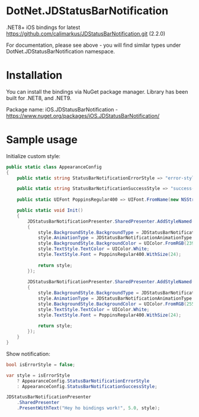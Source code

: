 # DotNet.JDStatusBarNotification
.NET8+ iOS bindings for latest https://github.com/calimarkus/JDStatusBarNotification.git (2.2.0)

For documentation, please see above - you will find similar types under DotNet.JDStatusBarNotification namespace.

# Installation
You can install the bindings via NuGet package manager. Library has been built for .NET8, and .NET9.

Package name: iOS.JDStatusBarNotification - https://www.nuget.org/packages/iOS.JDStatusBarNotification/

# Sample usage

Initialize custom style:
```csharp
public static class AppearanceConfig
{
    public static string StatusBarNotificationErrorStyle => "error-style-key";

    public static string StatusBarNotificationSuccessStyle => "success-style-key";
    
    public static UIFont PoppinsRegular400 => UIFont.FromName(new NSString("Poppins-Regular"), 16);

    public static void Init()
    {
        JDStatusBarNotificationPresenter.SharedPresenter.AddStyleNamed(StatusBarNotificationErrorStyle, style =>
        {
            style.BackgroundStyle.BackgroundType = JDStatusBarNotificationBackgroundType.FullWidth;
            style.AnimationType = JDStatusBarNotificationAnimationType.Bounce;
            style.BackgroundStyle.BackgroundColor = UIColor.FromRGB(239, 67, 75);
            style.TextStyle.TextColor = UIColor.White;
            style.TextStyle.Font = PoppinsRegular400.WithSize(24); 
            
            return style;
        });
        
        JDStatusBarNotificationPresenter.SharedPresenter.AddStyleNamed(StatusBarNotificationSuccessStyle, style =>
        {
            style.BackgroundStyle.BackgroundType = JDStatusBarNotificationBackgroundType.FullWidth;
            style.AnimationType = JDStatusBarNotificationAnimationType.Bounce;
            style.BackgroundStyle.BackgroundColor = UIColor.FromRGB(255, 159, 28);
            style.TextStyle.TextColor = UIColor.White;
            style.TextStyle.Font = PoppinsRegular400.WithSize(24);
            
            return style;
        });
    }
}
```

Show notification:
```csharp
bool isErrorStyle = false;

var style = isErrorStyle
    ? AppearanceConfig.StatusBarNotificationErrorStyle
    : AppearanceConfig.StatusBarNotificationSuccessStyle;

JDStatusBarNotificationPresenter
    .SharedPresenter
    .PresentWithText("Hey ho bindings work!", 5.0, style);
```